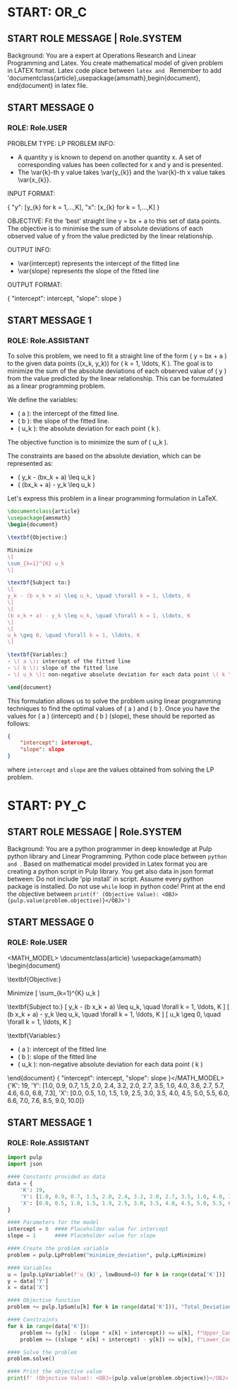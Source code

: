 # START: OR_C 
## START ROLE MESSAGE | Role.SYSTEM 
Background: You are a expert at Operations Research and Linear Programming and Latex. You create mathematical model of given problem in LATEX format. Latex code place between ```latex and ``` Remember to add 'documentclass{article},usepackage{amsmath},begin{document}, end{document} in latex file. 
## START MESSAGE 0 
### ROLE: Role.USER
<DESCRIPTION>
PROBLEM TYPE: LP
PROBLEM INFO:

- A quantity y is known to depend on another quantity x. A set of corresponding values has been collected for x and y and is presented.
- The \var{k}-th y value takes \var{y_{k}} and the \var{k}-th x value takes \var{x_{k}}.

INPUT FORMAT:

{
    "y": [y_{k} for k = 1,...,K],
    "x": [x_{k} for k = 1,...,K]
}


OBJECTIVE: Fit the ‘best’ straight line y = bx + a to this set of data points. The objective is to minimise the sum of absolute deviations of each observed value of y from the value predicted by the linear relationship.

OUTPUT INFO:

- \var{intercept} represents the intercept of the fitted line
- \var{slope} represents the slope of the fitted line

OUTPUT FORMAT:

{
    "intercept": intercept,
    "slope": slope
}
</DESCRIPTION>


## START MESSAGE 1 
### ROLE: Role.ASSISTANT
To solve this problem, we need to fit a straight line of the form \( y = bx + a \) to the given data points \((x_k, y_k)\) for \( k = 1, \ldots, K \). The goal is to minimize the sum of the absolute deviations of each observed value of \( y \) from the value predicted by the linear relationship. This can be formulated as a linear programming problem.

We define the variables:
- \( a \): the intercept of the fitted line.
- \( b \): the slope of the fitted line.
- \( u_k \): the absolute deviation for each point \( k \).

The objective function is to minimize the sum of \( u_k \).

The constraints are based on the absolute deviation, which can be represented as:
- \( y_k - (bx_k + a) \leq u_k \)
- \( (bx_k + a) - y_k \leq u_k \)

Let's express this problem in a linear programming formulation in LaTeX.

```latex
\documentclass{article}
\usepackage{amsmath}
\begin{document}

\textbf{Objective:} 

Minimize
\[
\sum_{k=1}^{K} u_k
\]

\textbf{Subject to:}
\[
y_k - (b x_k + a) \leq u_k, \quad \forall k = 1, \ldots, K
\]
\[
(b x_k + a) - y_k \leq u_k, \quad \forall k = 1, \ldots, K
\]
\[
u_k \geq 0, \quad \forall k = 1, \ldots, K
\]

\textbf{Variables:}
- \( a \): intercept of the fitted line
- \( b \): slope of the fitted line
- \( u_k \): non-negative absolute deviation for each data point \( k \)

\end{document}
```

This formulation allows us to solve the problem using linear programming techniques to find the optimal values of \( a \) and \( b \). Once you have the values for \( a \) (intercept) and \( b \) (slope), these should be reported as follows:

```json
{
    "intercept": intercept,
    "slope": slope
}
```

where `intercept` and `slope` are the values obtained from solving the LP problem.

# START: PY_C 
## START ROLE MESSAGE | Role.SYSTEM 
Background: You are a python programmer in deep knowledge at Pulp python library and Linear Programming. Python code place between ```python and ```. Based on mathematical model provided in Latex format you are creating a python script in Pulp library. You get also data in json format between: <DATA></DATA> Do not include 'pip install' in script. Assume every python package is installed. Do not use `while` loop in python code! Print at the end the objective between <OBJ></OBJ> `print(f' (Objective Value): <OBJ>{pulp.value(problem.objective)}</OBJ>')` 
## START MESSAGE 0 
### ROLE: Role.USER
<MATH_MODEL>
\documentclass{article}
\usepackage{amsmath}
\begin{document}

\textbf{Objective:} 

Minimize
\[
\sum_{k=1}^{K} u_k
\]

\textbf{Subject to:}
\[
y_k - (b x_k + a) \leq u_k, \quad \forall k = 1, \ldots, K
\]
\[
(b x_k + a) - y_k \leq u_k, \quad \forall k = 1, \ldots, K
\]
\[
u_k \geq 0, \quad \forall k = 1, \ldots, K
\]

\textbf{Variables:}
- \( a \): intercept of the fitted line
- \( b \): slope of the fitted line
- \( u_k \): non-negative absolute deviation for each data point \( k \)

\end{document}
{
    "intercept": intercept,
    "slope": slope
}</MATH_MODEL>
<DATA>
{'K': 19, 'Y': [1.0, 0.9, 0.7, 1.5, 2.0, 2.4, 3.2, 2.0, 2.7, 3.5, 1.0, 4.0, 3.6, 2.7, 5.7, 4.6, 6.0, 6.8, 7.3], 'X': [0.0, 0.5, 1.0, 1.5, 1.9, 2.5, 3.0, 3.5, 4.0, 4.5, 5.0, 5.5, 6.0, 6.6, 7.0, 7.6, 8.5, 9.0, 10.0]}</DATA>


## START MESSAGE 1 
### ROLE: Role.ASSISTANT
```python
import pulp
import json

#### Constants provided as data
data = {
    'K': 19,
    'Y': [1.0, 0.9, 0.7, 1.5, 2.0, 2.4, 3.2, 2.0, 2.7, 3.5, 1.0, 4.0, 3.6, 2.7, 5.7, 4.6, 6.0, 6.8, 7.3],
    'X': [0.0, 0.5, 1.0, 1.5, 1.9, 2.5, 3.0, 3.5, 4.0, 4.5, 5.0, 5.5, 6.0, 6.6, 7.0, 7.6, 8.5, 9.0, 10.0],
}

#### Parameters for the model
intercept = 0  #### Placeholder value for intercept
slope = 1      #### Placeholder value for slope

#### Create the problem variable
problem = pulp.LpProblem("minimize_deviation", pulp.LpMinimize)

#### Variables
u = [pulp.LpVariable(f'u_{k}', lowBound=0) for k in range(data['K'])]
y = data['Y']
x = data['X']

#### Objective function
problem += pulp.lpSum(u[k] for k in range(data['K'])), "Total_Deviation"

#### Constraints
for k in range(data['K']):
    problem += (y[k] - (slope * x[k] + intercept)) <= u[k], f"Upper_Constraint_{k}"
    problem += ((slope * x[k] + intercept) - y[k]) <= u[k], f"Lower_Constraint_{k}"

#### Solve the problem
problem.solve()

#### Print the objective value
print(f' (Objective Value): <OBJ>{pulp.value(problem.objective)}</OBJ>')
```

